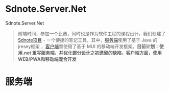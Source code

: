 # Sdnote.Server.Net
Sdnote.Server.Net

> 前端时间，参加一个比赛，同时也是作为软件工程的课程设计，我们创建了 [Sdnote项目](https://github.com/Sdnote) - 一个便捷的笔记工具，其中，[服务端](https://github.com/Sdnote/Sdnote.Server)使用了基于 Java 的 jresey框架 ，[客户端](https://github.com/Sdnote/Sdnote.Mobile)暂使用了基于 MUI 的移动端开发框架。**目前计划：使用.net 重写服务端，并优化部分设计之初遗留的缺陷，客户端方面，使用 WEB/PWA和移动端混合开发**

# 服务端



